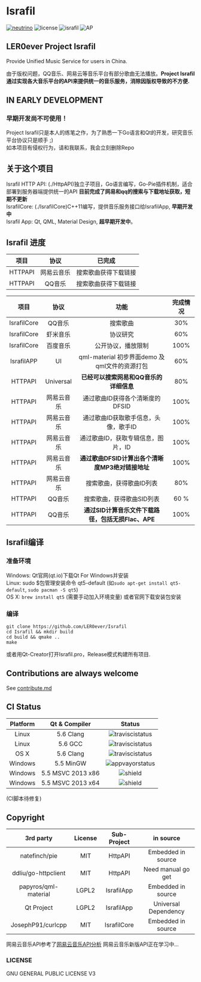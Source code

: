 # Israfil
[![neutrino](https://img.shields.io/badge/Coded%20with-Neutrino%20IDE-brightgreen.svg?style=flat-square)](https://github.com/LER0ever/Neutrino)
![license](https://img.shields.io/badge/license-GPL%20V3-yellowgreen.svg?style=flat-square)
![israfil](https://img.shields.io/badge/LER0ever-Project%20Israfil-blue.svg?style=flat-square)
![AP](https://img.shields.io/badge/Angels-Parliament-ff69b4.svg?style=flat-square)

## LER0ever Project Israfil  
Provide Unified Music Service for users in China.  

由于版权问题，QQ音乐、网易云等音乐平台有部分歌曲无法播放。**Project Israfil通过实现各大音乐平台的API来提供统一的音乐服务，消除因版权导致的不方便.**

## IN EARLY DEVELOPMENT  
### 早期开发尚不可使用！
Project Israfil只是本人的练笔之作，为了熟悉一下Go语言和Qt的开发，研究音乐平台协议只是顺手 ;)  
如本项目有侵权行为，请和我联系，我会立刻删除Repo  

## 关于这个项目
Israfil HTTP API: (./HttpAPI)独立子项目，Go语言编写，Go-Pie插件机制，适合部署到服务器端提供统一的API **目前完成了网易和qq的搜索与下载地址获取，短期不更新**  
IsrafilCore: (./IsrafilCore)C++11编写，提供音乐服务接口给IsrafilApp, **早期开发中**  
Israfil App: Qt, QML, Material Design, **超早期开发中**。  

## Israfil 进度  
| 项目    | 协议       | 已完成               |
| :---:   | :---:      | :---:                |
| HTTPAPI | 网易云音乐 | 搜索歌曲获得下载链接 |
| HTTPAPI | QQ音乐     | 搜索歌曲获得下载链接 |

| 项目        | 协议       | 功能                                               | 完成情况 |
| :---:       | :---:      | :---:                                              | :---:    |
| IsrafilCore | QQ音乐     | 搜索歌曲                                           | 30%      |
| IsrafilCore | 虾米音乐   | 协议研究                                           | 60%      |
| IsrafilCore | 百度音乐   | 公开协议，播放限制                                 | 100%     |
| IsrafilAPP  | UI         | qml-material 初步界面demo 及 qml文件的资源打包     | 60%      |
| HTTPAPI     | Universal  | **已经可以搜索网易和QQ音乐的详细信息**             | 80%      |
| HTTPAPI     | 网易云音乐 | 通过歌曲ID获得各个清晰度的DFSID                    | 100%     |
| HTTPAPI     | 网易云音乐 | 通过歌曲ID获取歌手信息，头像，歌手ID               | 100%     |
| HTTPAPI     | 网易云音乐 | 通过歌曲ID，获取专辑信息，图片，ID                 | 100%     |
| HTTPAPI     | 网易云音乐 | **通过歌曲DFSID计算出各个清晰度MP3绝对链接地址**   | 100%     |
| HTTPAPI     | 网易云音乐 | 搜索歌曲，获得歌曲ID列表                           | 80%      |
| HTTPAPI     | QQ音乐     | 搜索歌曲，获得歌曲SID列表                          | 60 %     |
| HTTPAPI     | QQ音乐     | **通过SID计算音乐文件下载路径，包括无损Flac、APE** | 100%     |

## Israfil编译
### 准备环境
Windows: Qt官网(qt.io)下载Qt For Windows并安装  
Linux: sudo $包管理安装命令 qt5-default (如```sudo apt-get install qt5-default```, ```sudo pacman -S qt5```)  
OS X: ```brew install qt5``` (需要手动加入环境变量) 或者官网下载安装包安装  
### 编译
```
git clone https://github.com/LER0ever/Israfil
cd Israfil && mkdir build  
cd build && qmake ..
make
```
或者用Qt-Creator打开Israfil.pro，Release模式构建所有项目.  

## Contributions are always welcome
See [contribute.md](https://github.com/LER0ever/Israfil/blob/develop/doc/contribute.md)

## CI Status  
| Platform | Qt & Compiler     | Status                                                                                        |
| :---:    | :---:             | :---:                                                                                         |
| Linux    | 5.6 Clang         | ![traviscistatus](https://api.travis-ci.org/LER0ever/Israfil.svg)                             |
| Linux    | 5.6 GCC           | ![traviscistatus](https://api.travis-ci.org/LER0ever/Israfil.svg)                             |
| OS X     | 5.6 Clang         | ![traviscistatus](https://api.travis-ci.org/LER0ever/Israfil.svg)                             |
| Windows  | 5.5 MinGW         | ![appvayorstatus](https://img.shields.io/badge/build-unknown-lightgrey.svg?style=flat-square) |
| Windows  | 5.5 MSVC 2013 x86 | ![shield](https://img.shields.io/badge/build-unknown-lightgrey.svg?style=flat-square)         |
| Windows  | 5.5 MSVC 2013 x64 | ![shield](https://img.shields.io/badge/build-unknown-lightgrey.svg?style=flat-square)         |
(CI脚本待修复)  

## Copyright
| 3rd party              | License | Sub-Project | in source            |
| :---:                  | :---:   | :---:       | :---:                |
| natefinch/pie          | MIT     | HttpAPI     | Embedded in source   |
| ddliu/go-httpclient    | MIT     | HttpAPI     | Need manual go get   |
| papyros/qml-material   | LGPL2   | IsrafilApp  | Embedded in source   |
| Qt Project             | LGPL2   | IsrafilApp  | Universal Dependency |
| JosephP91/curlcpp | MIT | IsrafilCore  | Embedded in source   |

网易云音乐API参考了[网易云音乐API分析](https://github.com/yanunon/NeteaseCloudMusic/wiki/%E7%BD%91%E6%98%93%E4%BA%91%E9%9F%B3%E4%B9%90API%E5%88%86%E6%9E%90)
网易云音乐新版API正在学习中...  

### LICENSE
GNU GENERAL PUBLIC LICENSE V3

